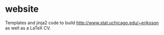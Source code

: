 website
=======

Templates and jinja2 code to build http://www.stat.uchicago.edu/~eriksson as well as a LaTeX CV.

